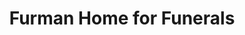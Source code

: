 ---
title: "Furman Home for Funerals"
url: /leola/furman-home-for-funerals/
shop: funeral directors
---